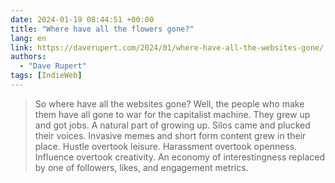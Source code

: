 ```yaml
---
date: 2024-01-19 08:44:51 +00:00
title: "Where have all the flowers gone?"
lang: en
link: https://daverupert.com/2024/01/where-have-all-the-websites-gone/
authors:
  - "Dave Rupert"
tags: [IndieWeb]
---
```


> So where have all the websites gone? Well, the people who make them have all gone to war for the capitalist machine. They grew up and got jobs. A natural part of growing up. Silos came and plucked their voices. Invasive memes and short form content grew in their place. Hustle overtook leisure. Harassment overtook openness. Influence overtook creativity. An economy of interestingness replaced by one of followers, likes, and engagement metrics.
